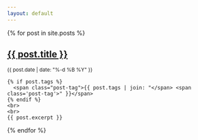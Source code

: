 ```yaml
---
layout: default
---
```


{% for post in site.posts %}

  <article>
    <h2 class="no-margin-bottom">
      <a href="{{ post.url }}">
        {{ post.title }}
      </a>
    </h2>
    <small>{{ post.date | date: "%-d %B %Y" }}</small>

    {% if post.tags %}
      <span class="post-tag">{{ post.tags | join: "</span> <span class='post-tag'>" }}</span>
    {% endif %}
    <br>
    <br>
    {{ post.excerpt }}
  </article>
{% endfor %}
